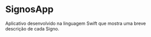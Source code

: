 # SignosApp
Aplicativo desenvolvido na linguagem Swift que mostra uma breve descrição de cada Signo.
